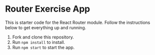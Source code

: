 # Router Exercise App

This is starter code for the React Router module. Follow the instructions below to get everything up and running.

1. Fork and clone this repository.
2. Run `npm install` to install.
3. Run `npm start` to start the app.